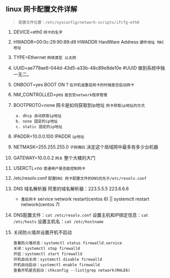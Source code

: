 ## linux 网卡配置文件详解

>`配置文件位置：/etc/sysconfig/network-scripts/ifcfg-eth0`

1. DEVICE=eth0 `网卡的名字`

2. HWADDR=00:0c:29:90:89:d9 HWADDR HardWare Address `硬件地址 MAC地址`

3. TYPE=Ethernet `网络类型 以太网`

4. UUID=ae779ae6-044d-43d5-a33b-48c89e8de10e #UUID 做到系统中独一无二。

5. ONBOOT=yes BOOT ON ? `在开机或重启网卡的时候是否启动网卡`

6. NM_CONTROLLED=yes `是否受network程序管理`

7. BOOTPROTO=none 网卡是如何获取到ip地址 `网卡获取ip地址的方式`

		a. dhcp 自动获取ip地址
		b. none 固定的ip地址
		c. static 固定的ip地址

8. IPADDR=10.0.0.100 IPADDR `ip地址`

9. NETMASK=255.255.255.0 `子网掩码` 决定这个局域网中最多有多少台机器

10. GATEWAY=10.0.0.2 `网关` 整个大楼的大门

11. USERCTL=no `普通用户是否能控制网卡`

12. /etc/resolv.conf `配置DNS 网卡配置文件的DNS优先于/etc/resolv.conf`

13. DNS 域名解析器 阿里的域名解析器：223.5.5.5 223.6.6.6


	- `重启网卡` service network restart(centos 6) || systemctl restart network(centos 7)
	
14. DNS配置文件：`cat /etc/resolv.conf`
    设置主机和IP绑定信息：`cat /etc/hosts`
    设置主机名：`cat /etc/hostname`
    
15. 关闭防火墙并设置开机不启动

		查看防火墙状态：systemctl status firewalld.service
		关闭：systemctl stop firewalld
		开启：systemctl start firewalld
		开机自动关闭：systemctl disable firewalld
		开机自动启动：systemctl enable firewalld
		查看开机是否启动：chkconfig --list|grep network(RHLE6)
